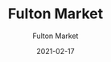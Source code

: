 ---
designer: "Endless Knot"
description: "Collection%3A%20Hand-Tufted%20Collection%0AColor%3A%20Bronze%0AMaterial%3A%20Wool%20%26%20ViscoseStyle%3A%20Abstract%2C%20Contemporary"
image_primary: "img/M247-600x751.jpg"
manufacturer: "Endless Knot"
href: "https://endlessknotrugs.com/product/fulton-market/"
subtitle: "Fulton Market"
tags: 
  - "hand-tufted collection"
  - "bronze"
  - "wool & viscose"
  - "abstract, contemporary"
  - "Endless Knot"
  - "Hand-Tufted Rugs"
title: "Fulton Market"
category: "hand-tufted-rugs"
slug: "/manufacturers/endless-knot/hand-tufted-rugs/endless-knot-fulton-market"
date: "2021-02-17"
---
